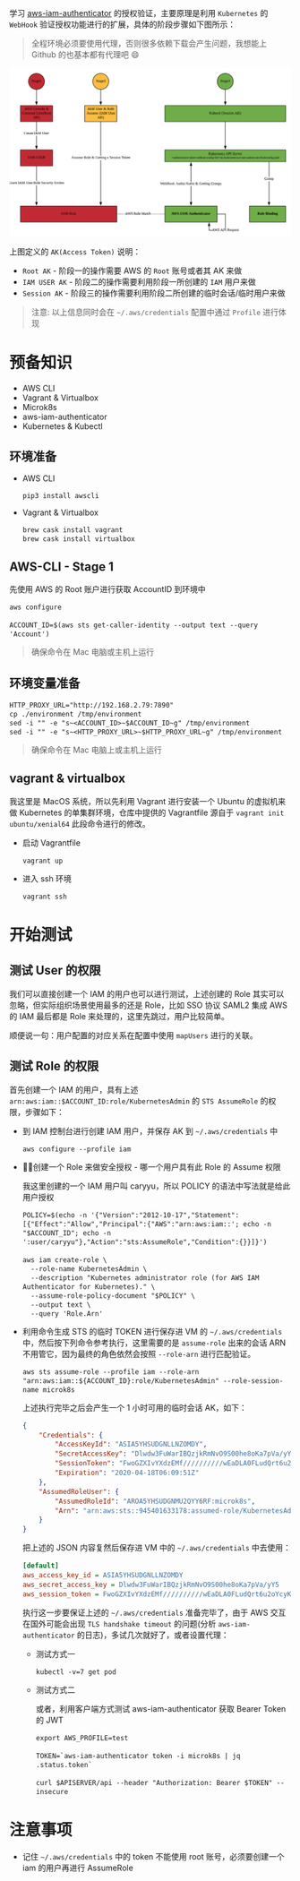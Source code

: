 学习 [aws-iam-authenticator](https://github.com/kubernetes-sigs/aws-iam-authenticator) 的授权验证，主要原理是利用 `Kubernetes` 的 `WebHook` 验证授权功能进行的扩展，具体的阶段步骤如下图所示：

> 全程环境必须要使用代理，否则很多依赖下载会产生问题，我想能上 Github 的也基本都有代理吧 😄

![IMG](WX20200420-111650.png)

上图定义的 `AK(Access Token)` 说明：

- `Root AK` - 阶段一的操作需要 AWS 的 `Root` 账号或者其 AK 来做
- `IAM USER AK` - 阶段二的操作需要利用阶段一所创建的 `IAM` 用户来做
- `Session AK` - 阶段三的操作需要利用阶段二所创建的临时会话/临时用户来做

> 注意: 以上信息同时会在 `~/.aws/credentials` 配置中通过 `Profile` 进行体现

# 预备知识

- AWS CLI
- Vagrant & Virtualbox
- Microk8s
- aws-iam-authenticator
- Kubernetes & Kubectl

## 环境准备

- AWS CLI
  
  ```shell
  pip3 install awscli
  ```

- Vagrant & Virtualbox

  ```shell
  brew cask install vagrant
  brew cask install virtualbox
  ```

## AWS-CLI - Stage 1

先使用 AWS 的 Root 账户进行获取 AccountID 到环境中

```shell
aws configure

ACCOUNT_ID=$(aws sts get-caller-identity --output text --query 'Account')
```

> 确保命令在 Mac 电脑或主机上运行

## 环境变量准备

```shell
HTTP_PROXY_URL="http://192.168.2.79:7890"
cp ./environment /tmp/environment
sed -i "" -e "s~<ACCOUNT_ID>~$ACCOUNT_ID~g" /tmp/environment
sed -i "" -e "s~<HTTP_PROXY_URL>~$HTTP_PROXY_URL~g" /tmp/environment
```

> 确保命令在 Mac 电脑上或主机上运行

## vagrant & virtualbox

我这里是 MacOS 系统，所以先利用 Vagrant 进行安装一个 Ubuntu 的虚拟机来做 Kubernetes 的单集群环境，仓库中提供的 Vagrantfile 源自于 `vagrant init ubuntu/xenial64` 此段命令进行的修改。

 - 启动 Vagrantfile

    ```shell
    vagrant up
    ``` 

  - 进入 ssh 环境

    ```shell
    vagrant ssh
    ```

# 开始测试

## 测试 User 的权限

我们可以直接创建一个 IAM 的用户也可以进行测试，上述创建的 Role 其实可以忽略，但实际组织场景使用最多的还是 Role，比如 SSO 协议 SAML2 集成 AWS 的 IAM 最后都是 Role 来处理的，这里先跳过，用户比较简单。

顺便说一句：用户配置的对应关系在配置中使用 `mapUsers` 进行的关联。

## 测试 Role 的权限

首先创建一个 IAM 的用户，具有上述 `arn:aws:iam::$ACCOUNT_ID:role/KubernetesAdmin` 的 `STS AssumeRole` 的权限，步骤如下：

- 到 IAM 控制台进行创建 IAM 用户，并保存 AK 到 `~/.aws/credentials` 中
  
  ```shell
  aws configure --profile iam
  ```

- 创建一个 Role 来做安全授权 - 哪一个用户具有此 Role 的 Assume 权限
  
  我这里创建的一个 IAM 用户叫 caryyu，所以 POLICY 的语法中写法就是给此用户授权

  ```shell
  POLICY=$(echo -n '{"Version":"2012-10-17","Statement":[{"Effect":"Allow","Principal":{"AWS":"arn:aws:iam::'; echo -n "$ACCOUNT_ID"; echo -n ':user/caryyu"},"Action":"sts:AssumeRole","Condition":{}}]}')

  aws iam create-role \
    --role-name KubernetesAdmin \
    --description "Kubernetes administrator role (for AWS IAM Authenticator for Kubernetes)." \
    --assume-role-policy-document "$POLICY" \
    --output text \
    --query 'Role.Arn'
  ```

- 利用命令生成 STS 的临时 TOKEN 进行保存进 VM 的 `~/.aws/credentials` 中，然后按下列命令参考执行，这里需要的是 `assume-role` 出来的会话 ARN 不用管它，因为最终的角色依然会按照 `--role-arn` 进行匹配验证。

  ```shell
  aws sts assume-role --profile iam --role-arn "arn:aws:iam::${ACCOUNT_ID}:role/KubernetesAdmin" --role-session-name microk8s
  ```

  上述执行完毕之后会产生一个 1 小时可用的临时会话 AK，如下：

  ```json
  {
      "Credentials": {
          "AccessKeyId": "ASIA5YHSUDGNLLNZOMDY",
          "SecretAccessKey": "Dlwdw3FuWarIBQzjkRmNvO9S00he8oKa7pVa/yY5",
          "SessionToken": "FwoGZXIvYXdzEMf//////////wEaDLA0FLudQrt6u2oYcyKsAUgtzMM3UHUfkaNE6XiHwo3m0VrVhN3i6X3HIWjraPfvjjEDjt3AzGFRno/ziwgOKbtjnRvRpqMeeb6VixlfW6S+1UPmdHdXRpD8xGhcAlXqVS958z7YLAH97ODcn9NSAM7KC51YmePgJdx6+Gda+0pbQ1lnEy5hjfJeBMAs9LRf/KHH5ddfC20++zg9SsZMk8nmA9/vafTOwiJQWdWpPnnze2OkVL43m7g/jzMon5fq9AUyLfKh6bo2y9VWwJ59s93NrxtCbh1t/uz0iQTQyqdVcskaGBZZuTQjA3dfkFefXA==",
          "Expiration": "2020-04-18T06:09:51Z"
      },
      "AssumedRoleUser": {
          "AssumedRoleId": "AROA5YHSUDGNMU2QYY6RF:microk8s",
          "Arn": "arn:aws:sts::945401633178:assumed-role/KubernetesAdmin/microk8s"
      }
  }
  ```

  把上述的 JSON 内容复然后保存进 VM 中的 `~/.aws/credentials` 中去使用：

  ```ini
  [default]
  aws_access_key_id = ASIA5YHSUDGNLLNZOMDY
  aws_secret_access_key = Dlwdw3FuWarIBQzjkRmNvO9S00he8oKa7pVa/yY5
  aws_session_token = FwoGZXIvYXdzEMf//////////wEaDLA0FLudQrt6u2oYcyKsAUgtzMM3UHUfkaNE6XiHwo3m0VrVhN3i6X3HIWjraPfvjjEDjt3AzGFRno/ziwgOKbtjnRvRpqMeeb6VixlfW6S+1UPmdHdXRpD8xGhcAlXqVS958z7YLAH97ODcn9NSAM7KC51YmePgJdx6+Gda+0pbQ1lnEy5hjfJeBMAs9LRf/KHH5ddfC20++zg9SsZMk8nmA9/vafTOwiJQWdWpPnnze2OkVL43m7g/jzMon5fq9AUyLfKh6bo2y9VWwJ59s93NrxtCbh1t/uz0iQTQyqdVcskaGBZZuTQjA3dfkFefXA==
  ```
  
  执行这一步要保证上述的 `~/.aws/credentials` 准备完毕了，由于 AWS 交互在国外可能会出现 `TLS handshake timeout` 的问题(分析 `aws-iam-authenticator` 的日志)，多试几次就好了，或者设置代理：

  - 测试方式一

    ```shell
    kubectl -v=7 get pod
    ```

  - 测试方式二
  
    或者，利用客户端方式测试 aws-iam-authenticator 获取 Bearer Token 的 JWT

    ```shell
    export AWS_PROFILE=test

    TOKEN=`aws-iam-authenticator token -i microk8s | jq .status.token`

    curl $APISERVER/api --header "Authorization: Bearer $TOKEN" --insecure
    ```

# 注意事项

- 记住 `~/.aws/credentials` 中的 token 不能使用 root 账号，必须要创建一个 iam 的用户再进行 AssumeRole
